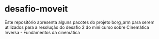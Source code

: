 # desafio-moveit
Este repositório apresenta alguns pacotes do projeto borg_arm para serem utilizados para a resolução do desafio 2 do mini curso sobre Cinemática Inversa - Fundamentos da cinemática
